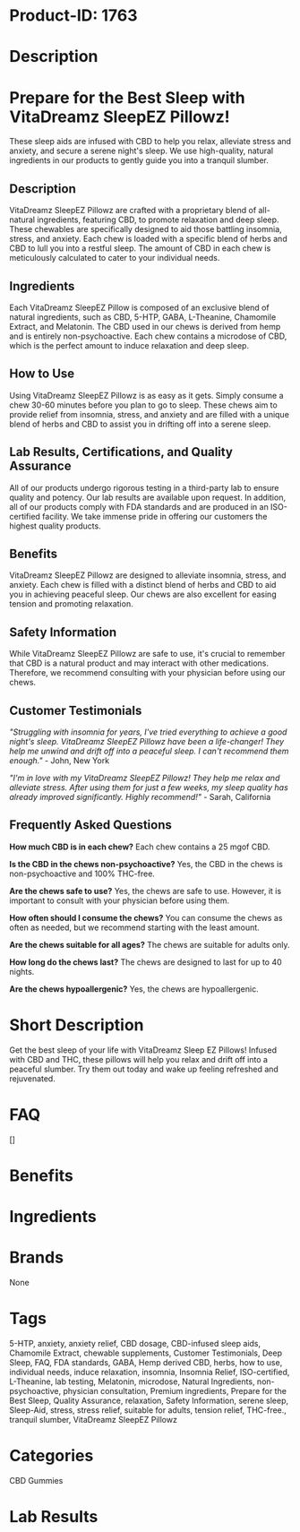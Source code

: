 # Product-ID: 1763

# Description

<div class="flex flex-grow flex-col gap-3">
<div class="flex flex-col items-start gap-4 whitespace-pre-wrap break-words">
<div class="markdown prose w-full break-words dark:prose-invert dark">
<h1>Prepare for the Best Sleep with VitaDreamz SleepEZ Pillowz!</h1>
<p>These sleep aids are infused with CBD to help you relax, alleviate stress and anxiety, and secure a serene night's sleep. We use high-quality, natural ingredients in our products to gently guide you into a tranquil slumber.</p>
<h2>Description</h2>
<p>VitaDreamz SleepEZ Pillowz are crafted with a proprietary blend of all-natural ingredients, featuring CBD, to promote relaxation and deep sleep. These chewables are specifically designed to aid those battling insomnia, stress, and anxiety. Each chew is loaded with a specific blend of herbs and CBD to lull you into a restful sleep. The amount of CBD in each chew is meticulously calculated to cater to your individual needs.</p>
<h2>Ingredients</h2>
<p>Each VitaDreamz SleepEZ Pillow is composed of an exclusive blend of natural ingredients, such as CBD, 5-HTP, GABA, L-Theanine, Chamomile Extract, and Melatonin. The CBD used in our chews is derived from hemp and is entirely non-psychoactive. Each chew contains a microdose of CBD, which is the perfect amount to induce relaxation and deep sleep.</p>
<h2>How to Use</h2>
<p>Using VitaDreamz SleepEZ Pillowz is as easy as it gets. Simply consume a chew 30-60 minutes before you plan to go to sleep. These chews aim to provide relief from insomnia, stress, and anxiety and are filled with a unique blend of herbs and CBD to assist you in drifting off into a serene sleep.</p>
<h2>Lab Results, Certifications, and Quality Assurance</h2>
<p>All of our products undergo rigorous testing in a third-party lab to ensure quality and potency. Our lab results are available upon request. In addition, all of our products comply with FDA standards and are produced in an ISO-certified facility. We take immense pride in offering our customers the highest quality products.</p>
<h2>Benefits</h2>
<p>VitaDreamz SleepEZ Pillowz are designed to alleviate insomnia, stress, and anxiety. Each chew is filled with a distinct blend of herbs and CBD to aid you in achieving peaceful sleep. Our chews are also excellent for easing tension and promoting relaxation.</p>
<h2>Safety Information</h2>
<p>While VitaDreamz SleepEZ Pillowz are safe to use, it's crucial to remember that CBD is a natural product and may interact with other medications. Therefore, we recommend consulting with your physician before using our chews.</p>
<h2>Customer Testimonials</h2>
<p><em>"Struggling with insomnia for years, I've tried everything to achieve a good night's sleep. VitaDreamz SleepEZ Pillowz have been a life-changer! They help me unwind and drift off into a peaceful sleep. I can't recommend them enough."</em> - John, New York</p>
<p><em>"I'm in love with my VitaDreamz SleepEZ Pillowz! They help me relax and alleviate stress. After using them for just a few weeks, my sleep quality has already improved significantly. Highly recommend!"</em> - Sarah, California</p>
<h2>Frequently Asked Questions</h2>
<p><strong>How much CBD is in each chew?</strong> Each chew contains a 25 mgof CBD.</p>
<p><strong>Is the CBD in the chews non-psychoactive?</strong> Yes, the CBD in the chews is non-psychoactive and 100% THC-free.</p>
<p><strong>Are the chews safe to use?</strong> Yes, the chews are safe to use. However, it is important to consult with your physician before using them.</p>
<p><strong>How often should I consume the chews?</strong> You can consume the chews as often as needed, but we recommend starting with the least amount.</p>
<p><strong>Are the chews suitable for all ages?</strong> The chews are suitable for adults only.</p>
<p><strong>How long do the chews last?</strong> The chews are designed to last for up to 40 nights.</p>
<p><strong>Are the chews hypoallergenic?</strong> Yes, the chews are hypoallergenic.</p>
</div>
</div>
</div>


# Short Description

<p>Get the best sleep of your life with VitaDreamz Sleep EZ Pillows! Infused with CBD and THC, these pillows will help you relax and drift off into a peaceful slumber. Try them out today and wake up feeling refreshed and rejuvenated.</p>


# FAQ
[]

# Benefits



# Ingredients



# Brands

None

# Tags

5-HTP, anxiety, anxiety relief, CBD dosage, CBD-infused sleep aids, Chamomile Extract, chewable supplements, Customer Testimonials, Deep Sleep, FAQ, FDA standards, GABA, Hemp derived CBD, herbs, how to use, individual needs, induce relaxation, insomnia, Insomnia Relief, ISO-certified, L-Theanine, lab testing, Melatonin, microdose, Natural Ingredients, non-psychoactive, physician consultation, Premium ingredients, Prepare for the Best Sleep, Quality Assurance, relaxation, Safety Information, serene sleep, Sleep-Aid, stress, stress relief, suitable for adults, tension relief, THC-free., tranquil slumber, VitaDreamz SleepEZ Pillowz

# Categories

CBD Gummies

# Lab Results
